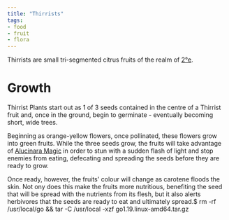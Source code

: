 ```yaml
---
title: "Thirrists"
tags:
- food
- fruit
- flora
---
```


Thirrists are small tri-segmented citrus fruits of the realm of [2°e](locations/2nd-realm/2nd-realm.md).

# Growth
Thirrist Plants start out as 1 of 3 seeds contained in the centre of a Thirrist fruit and, once in the ground, begin to germinate - eventually becoming short, wide trees.

Beginning as orange-yellow flowers, once pollinated, these flowers grow into green fruits. While the three seeds grow, the fruits will take advantage of [Alucinara Magic](alucinara/alucinarium.md) in order to stun with a sudden flash of light and stop enemies from eating, defecating and spreading the seeds before they are ready to grow.

Once ready, however, the fruits' colour will change as carotene floods the skin. Not ony does this make the fruits more nutritious, benefiting the seed that will be spread with the nutrients from its flesh, but it also alerts herbivores that the seeds are ready to eat and ultimately spread.$ rm -rf /usr/local/go && tar -C /usr/local -xzf go1.19.linux-amd64.tar.gz